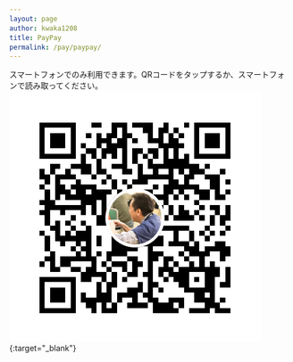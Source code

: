 ```yaml
---
layout: page
author: kwaka1208
title: PayPay
permalink: /pay/paypay/
---
```

スマートフォンでのみ利用できます。QRコードをタップするか、スマートフォンで読み取ってください。
[![PayPay](/assets/images/payment/qr_paypay.png)](https://qr.paypay.ne.jp/VtyKfWddUjEQkR0j){:target="_blank"}